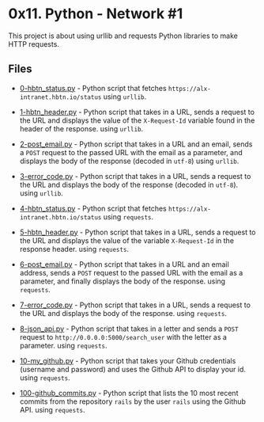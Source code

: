 # 0x11. Python - Network #1

This project is about using urllib and requests Python libraries to make HTTP requests.

## Files

- [0-hbtn_status.py](0-hbtn_status.py) - Python script that fetches `https://alx-intranet.hbtn.io/status` using `urllib`.

- [1-hbtn_header.py](1-hbtn_header.py) - Python script that takes in a URL, sends a request to the URL and displays the value of the `X-Request-Id` variable found in the header of the response. using `urllib`.

- [2-post_email.py](2-post_email.py) - Python script that takes in a URL and an email, sends a `POST` request to the passed URL with the email as a parameter, and displays the body of the response (decoded in `utf-8`) using `urllib`.

- [3-error_code.py](3-error_code.py) - Python script that takes in a URL, sends a request to the URL and displays the body of the response (decoded in `utf-8`). using `urllib`.

- [4-hbtn_status.py](4-hbtn_status.py) - Python script that fetches `https://alx-intranet.hbtn.io/status` using `requests`.

- [5-hbtn_header.py](5-hbtn_header.py) - Python script that takes in a URL, sends a request to the URL and displays the value of the variable `X-Request-Id` in the response header. using `requests`.

- [6-post_email.py](6-post_email.py) - Python script that takes in a URL and an email address, sends a `POST` request to the passed URL with the email as a parameter, and finally displays the body of the response. using `requests`.

- [7-error_code.py](7-error_code.py) - Python script that takes in a URL, sends a request to the URL and displays the body of the response. using `requests`.

- [8-json_api.py](8-json_api.py) - Python script that takes in a letter and sends a `POST` request to `http://0.0.0.0:5000/search_user` with the letter as a parameter. using `requests`.

- [10-my_github.py](10-my_github.py) - Python script that takes your Github credentials (username and password) and uses the Github API to display your id. using `requests`.

- [100-github_commits.py](100-github_commits.py) - Python script that lists the 10 most recent commits from the repository `rails` by the user `rails` using the Github API. using `requests`.